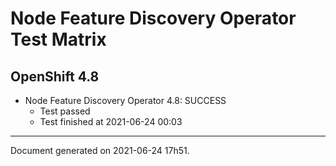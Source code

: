 
Node Feature Discovery Operator Test Matrix
===========================================

OpenShift 4.8
-------------

* Node Feature Discovery Operator 4.8: SUCCESS
  - Test passed
  - Test finished at 2021-06-24 00:03


---
Document generated on 2021-06-24 17h51.
